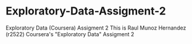 # Exploratory-Data-Assigment-2
Exploratory Data (Coursera) Assigment 2
This is Raul Munoz Hernandez (r2522) Coursera's "Exploratory Data" Assigment 2
